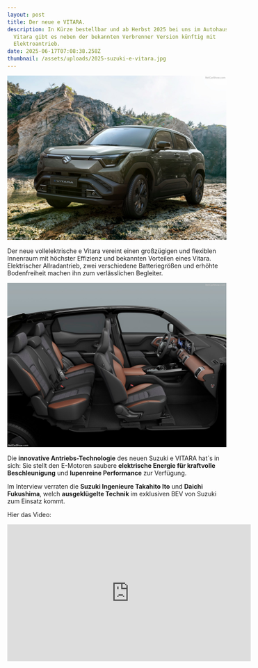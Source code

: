 ```yaml
---
layout: post
title: Der neue e VITARA.
description: In Kürze bestellbar und ab Herbst 2025 bei uns im Autohaus. Den
  Vitara gibt es neben der bekannten Verbrenner Version künftig mit
  Elektroantrieb.
date: 2025-06-17T07:08:38.258Z
thumbnail: /assets/uploads/2025-suzuki-e-vitara.jpg
---
```

![](/assets/uploads/2025-suzuki-e-vitara.jpg "Den Vitara gibt es neben der bekannten Verbrenner Version künftig mit Elektroantrieb.")

Der neue vollelektrische e Vitara vereint einen großzügigen und flexiblen Innenraum mit höchster Effizienz und bekannten Vorteilen eines Vitara. Elektrischer Allradantrieb, zwei verschiedene Batteriegrößen und erhöhte Bodenfreiheit machen ihn zum verlässlichen Begleiter.

![](/assets/uploads/2025-e-vitara-innen.jpg "Flexibler Innenraum mit einfacher Bedienung.")



Die **innovative Antriebs-Technologie** des neuen Suzuki e VITARA hat´s in sich: Sie stellt den E-Motoren saubere **elektrische Energie für kraftvolle Beschleunigung** und **lupenreine Performance** zur Verfügung.

Im Interview verraten die **Suzuki Ingenieure Takahito Ito** und **Daichi Fukushima**, welch **ausgeklügelte Technik** im exklusiven BEV von Suzuki zum Einsatz kommt.

Hier das Video:

<iframe width="560" height="315" src="https://www.youtube.com/embed/mGaSfuci6ec?si=tIriR2Rr3St0rCv8" title="YouTube video player" frameborder="0" allow="accelerometer; autoplay; clipboard-write; encrypted-media; gyroscope; picture-in-picture; web-share" referrerpolicy="strict-origin-when-cross-origin" allowfullscreen></iframe>